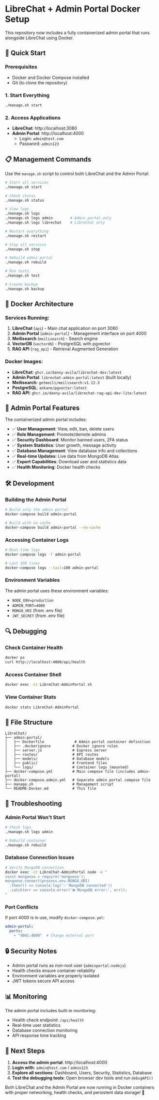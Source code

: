 # LibreChat + Admin Portal Docker Setup

This repository now includes a fully containerized admin portal that runs alongside LibreChat using Docker.

## 🚀 Quick Start

### Prerequisites
- Docker and Docker Compose installed
- Git (to clone the repository)

### 1. Start Everything
```bash
./manage.sh start
```

### 2. Access Applications
- **LibreChat**: http://localhost:3080
- **Admin Portal**: http://localhost:4000
  - Login: `admin@test.com`
  - Password: `admin123`

## 📋 Management Commands

Use the `manage.sh` script to control both LibreChat and the Admin Portal:

```bash
# Start all services
./manage.sh start

# Check status
./manage.sh status

# View logs
./manage.sh logs
./manage.sh logs admin        # Admin portal only
./manage.sh logs librechat    # LibreChat only

# Restart everything
./manage.sh restart

# Stop all services
./manage.sh stop

# Rebuild admin portal
./manage.sh rebuild

# Run tests
./manage.sh test

# Create backup
./manage.sh backup
```

## 🐳 Docker Architecture

### Services Running:
1. **LibreChat** (`api`) - Main chat application on port 3080
2. **Admin Portal** (`admin-portal`) - Management interface on port 4000
3. **Meilisearch** (`meilisearch`) - Search engine
4. **VectorDB** (`vectordb`) - PostgreSQL with pgvector
5. **RAG API** (`rag_api`) - Retrieval Augmented Generation

### Docker Images:
- **LibreChat**: `ghcr.io/danny-avila/librechat-dev:latest`
- **Admin Portal**: `librechat-admin-portal:latest` (built locally)
- **Meilisearch**: `getmeili/meilisearch:v1.12.3`
- **PostgreSQL**: `ankane/pgvector:latest`
- **RAG API**: `ghcr.io/danny-avila/librechat-rag-api-dev-lite:latest`

## 🔧 Admin Portal Features

The containerized admin portal includes:

- ✅ **User Management**: View, edit, ban, delete users
- ✅ **Role Management**: Promote/demote admins
- ✅ **Security Dashboard**: Monitor banned users, 2FA status
- ✅ **System Statistics**: User growth, message activity
- ✅ **Database Management**: View database info and collections
- ✅ **Real-time Updates**: Live data from MongoDB Atlas
- ✅ **Export Capabilities**: Download user and statistics data
- ✅ **Health Monitoring**: Docker health checks

## 🛠️ Development

### Building the Admin Portal
```bash
# Build only the admin portal
docker-compose build admin-portal

# Build with no cache
docker-compose build admin-portal --no-cache
```

### Accessing Container Logs
```bash
# Real-time logs
docker-compose logs -f admin-portal

# Last 100 lines
docker-compose logs --tail=100 admin-portal
```

### Environment Variables
The admin portal uses these environment variables:
- `NODE_ENV=production`
- `ADMIN_PORT=4000`
- `MONGO_URI` (from .env file)
- `JWT_SECRET` (from .env file)

## 🔍 Debugging

### Check Container Health
```bash
docker ps
curl http://localhost:4000/api/health
```

### Access Container Shell
```bash
docker exec -it LibreChat-AdminPortal sh
```

### View Container Stats
```bash
docker stats LibreChat-AdminPortal
```

## 📁 File Structure

```
LibreChat/
├── admin-portal/
│   ├── Dockerfile              # Admin portal container definition
│   ├── .dockerignore          # Docker ignore rules
│   ├── server.js              # Express server
│   ├── routes/                # API routes
│   ├── models/                # Database models
│   ├── public/                # Frontend files
│   └── logs/                  # Container logs (mounted)
├── docker-compose.yml         # Main compose file (includes admin-portal)
├── docker-compose.admin.yml   # Separate admin portal compose file
├── manage.sh                  # Management script
└── README-Docker.md           # This file
```

## 🚨 Troubleshooting

### Admin Portal Won't Start
```bash
# Check logs
./manage.sh logs admin

# Rebuild container
./manage.sh rebuild
```

### Database Connection Issues
```bash
# Verify MongoDB connection
docker exec -it LibreChat-AdminPortal node -e "
const mongoose = require('mongoose');
mongoose.connect(process.env.MONGO_URI)
  .then(() => console.log('✅ MongoDB connected'))
  .catch(err => console.error('❌ MongoDB error:', err));
"
```

### Port Conflicts
If port 4000 is in use, modify `docker-compose.yml`:
```yaml
admin-portal:
  ports:
    - "4001:4000"  # Change external port
```

## 🔒 Security Notes

- Admin portal runs as non-root user (`adminportal:nodejs`)
- Health checks ensure container reliability
- Environment variables are properly isolated
- JWT tokens secure API access

## 📊 Monitoring

The admin portal includes built-in monitoring:
- Health check endpoint: `/api/health`
- Real-time user statistics
- Database connection monitoring
- API response time tracking

## 🎯 Next Steps

1. **Access the admin portal**: http://localhost:4000
2. **Login with**: `admin@test.com` / `admin123`
3. **Explore all sections**: Dashboard, Users, Security, Statistics, Database
4. **Test the debugging tools**: Open browser dev tools and run `debugAPI()`

Both LibreChat and the Admin Portal are now running in Docker containers with proper networking, health checks, and persistent data storage! 🎉
